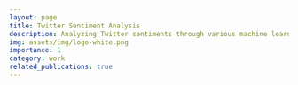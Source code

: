 ```yaml
---
layout: page
title: Twitter Sentiment Analysis
description: Analyzing Twitter sentiments through various machine learning methods, this project classifies tweets as positive or negative, offering insights into real-time emotional expressions on the platform.
img: assets/img/logo-white.png
importance: 1
category: work
related_publications: true
---
```

